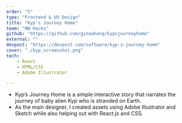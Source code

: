 ```yaml
---
order: "5"
type: "Frontend & UX Design"
title: "Kyp's Journey Home"
team: "NW Hacks"
github: "https://github.com/ginaahong/kypsjourneyhome"
external: ""
devpost: "https://devpost.com/software/kyp-s-journey-home"
cover: "./kyp_screenshot.png"
tech:
    - React
    - HTML/CSS
    - Adobe Illustrator

---
```

* Kyp’s Journey Home is a simple interactive story that narrates the journey of baby alien Kyp who is stranded on Earth.
* As the main designer, I created assets using Adobe Illustrator and Sketch while also helping out with React.js and CSS.
